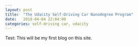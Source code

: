```yaml
---
layout: post
title:  "The Udacity Self-Driving Car Nanodegree Program"
date:   2018-04-04 22:04:00
categories: self-driving car, udacity
---
```

Test: This will be my first blog on this site.
